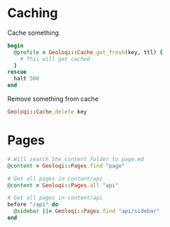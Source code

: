 # Caching
Cache something
```ruby
begin
  @profile = Geoloqi::Cache.get_fresh(key, ttl) { 
    # This will get cached
  }
rescue
  halt 500
end
```

Remove something from cache
```ruby
Geoloqi::Cache.delete key
```

# Pages

```ruby
# Will search the content folder to page.md
@content = Geoloqi::Pages.find "page"
```

```ruby
# Get all pages in content/api
@content = Geoloqi::Pages.all "api"
```

```ruby
# Get all pages in content/api
before "/api" do 
  @sidebar ||= Geoloqi::Pages.find "api/sidebar"
end
```